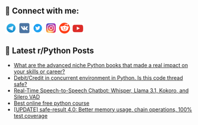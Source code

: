 ## 🔎 Connect with me:
[<img src="https://github.com/bullbesh/bullbesh/blob/main/images/Telegram.png" width="32" height="32" />](https://t.me/bullbesh)
[<img src="https://github.com/bullbesh/bullbesh/blob/main/images/VK.png" width="32" height="32" />](https://vk.com/bullbesh)
[<img src="https://github.com/bullbesh/bullbesh/blob/main/images/Twitter.png" width="32" height="32" />](https://twitter.com/bullbesh1)
[<img src="https://github.com/bullbesh/bullbesh/blob/main/images/Instagram.png" width="32" height="32" />](https://www.instagram.com/bullbesh)
[<img src="https://github.com/bullbesh/bullbesh/blob/main/images/Reddit.png" width="32" height="32" />](https://www.reddit.com/user/bullbesh)
[<img src="https://github.com/bullbesh/bullbesh/blob/main/images/YouTube.png" width="32" height="32" />](https://www.youtube.com/channel/UCtfjRs6uzgq5mfm8S06WTcg)

## 📕 Latest r/Python Posts
<!-- BLOG-POST-LIST:START -->
- [What are the advanced niche Python books that made a real impact on your skills or career?](https://www.reddit.com/r/Python/comments/1jqhj5h/what_are_the_advanced_niche_python_books_that/)
- [Debit/Credit in concurrent environment in Python. Is this code thread safe?](https://www.reddit.com/r/Python/comments/1jqgi83/debitcredit_in_concurrent_environment_in_python/)
- [Real-Time Speech-to-Speech Chatbot: Whisper, Llama 3.1, Kokoro, and Silero VAD](https://www.reddit.com/r/Python/comments/1jqf5zq/realtime_speechtospeech_chatbot_whisper_llama_31/)
- [Best online free python course](https://www.reddit.com/r/Python/comments/1jqf0yo/best_online_free_python_course/)
- [[UPDATE] safe-result 4.0: Better memory usage, chain operations, 100% test coverage](https://www.reddit.com/r/Python/comments/1jqe33f/update_saferesult_40_better_memory_usage_chain/)
<!-- BLOG-POST-LIST:END -->
